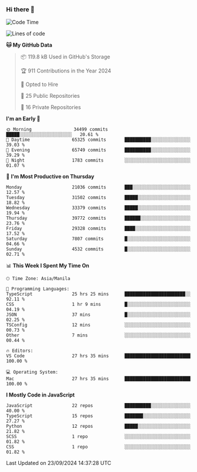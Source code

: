### Hi there 👋

<!--START_SECTION:waka-->
![Code Time](http://img.shields.io/badge/Code%20Time-1%2C095%20hrs%2029%20mins-blue)

![Lines of code](https://img.shields.io/badge/From%20Hello%20World%20I%27ve%20Written-67.1%20million%20lines%20of%20code-blue)

**🐱 My GitHub Data** 

> 📦 119.8 kB Used in GitHub's Storage 
 > 
> 🏆 911 Contributions in the Year 2024
 > 
> 💼 Opted to Hire
 > 
> 📜 25 Public Repositories 
 > 
> 🔑 16 Private Repositories 
 > 
**I'm an Early 🐤** 

```text
🌞 Morning                34499 commits       █████░░░░░░░░░░░░░░░░░░░░   20.61 % 
🌆 Daytime                65325 commits       ██████████░░░░░░░░░░░░░░░   39.03 % 
🌃 Evening                65749 commits       ██████████░░░░░░░░░░░░░░░   39.29 % 
🌙 Night                  1783 commits        ░░░░░░░░░░░░░░░░░░░░░░░░░   01.07 % 
```
📅 **I'm Most Productive on Thursday** 

```text
Monday                   21036 commits       ███░░░░░░░░░░░░░░░░░░░░░░   12.57 % 
Tuesday                  31502 commits       █████░░░░░░░░░░░░░░░░░░░░   18.82 % 
Wednesday                33379 commits       █████░░░░░░░░░░░░░░░░░░░░   19.94 % 
Thursday                 39772 commits       ██████░░░░░░░░░░░░░░░░░░░   23.76 % 
Friday                   29328 commits       ████░░░░░░░░░░░░░░░░░░░░░   17.52 % 
Saturday                 7807 commits        █░░░░░░░░░░░░░░░░░░░░░░░░   04.66 % 
Sunday                   4532 commits        █░░░░░░░░░░░░░░░░░░░░░░░░   02.71 % 
```


📊 **This Week I Spent My Time On** 

```text
🕑︎ Time Zone: Asia/Manila

💬 Programming Languages: 
TypeScript               25 hrs 25 mins      ███████████████████████░░   92.11 % 
CSS                      1 hr 9 mins         █░░░░░░░░░░░░░░░░░░░░░░░░   04.19 % 
JSON                     37 mins             █░░░░░░░░░░░░░░░░░░░░░░░░   02.25 % 
TSConfig                 12 mins             ░░░░░░░░░░░░░░░░░░░░░░░░░   00.73 % 
Other                    7 mins              ░░░░░░░░░░░░░░░░░░░░░░░░░   00.44 % 

🔥 Editors: 
VS Code                  27 hrs 35 mins      █████████████████████████   100.00 % 

💻 Operating System: 
Mac                      27 hrs 35 mins      █████████████████████████   100.00 % 
```

**I Mostly Code in JavaScript** 

```text
JavaScript               22 repos            ██████████░░░░░░░░░░░░░░░   40.00 % 
TypeScript               15 repos            ███████░░░░░░░░░░░░░░░░░░   27.27 % 
Python                   12 repos            █████░░░░░░░░░░░░░░░░░░░░   21.82 % 
SCSS                     1 repo              ░░░░░░░░░░░░░░░░░░░░░░░░░   01.82 % 
CSS                      1 repo              ░░░░░░░░░░░░░░░░░░░░░░░░░   01.82 % 
```




 Last Updated on 23/09/2024 14:37:28 UTC
<!--END_SECTION:waka-->
